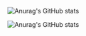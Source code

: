 ![Anurag's GitHub stats](https://github-readme-stats.vercel.app/api?username=aaron2599&theme=dark&show_icons=true)

![Anurag's GitHub stats](https://github-readme-stats.vercel.app/api/top-langs/?username=aaron2599&theme=dark&show_icons=true&layout=compact)
